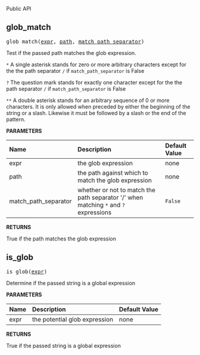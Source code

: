 <!-- Generated with Stardoc: http://skydoc.bazel.build -->

Public API

<a id="glob_match"></a>

## glob_match

<pre>
glob_match(<a href="#glob_match-expr">expr</a>, <a href="#glob_match-path">path</a>, <a href="#glob_match-match_path_separator">match_path_separator</a>)
</pre>

Test if the passed path matches the glob expression.

`*` A single asterisk stands for zero or more arbitrary characters except for the the path separator `/` if `match_path_separator` is False

`?` The question mark stands for exactly one character except for the the path separator `/` if `match_path_separator` is False

`**` A double asterisk stands for an arbitrary sequence of 0 or more characters. It is only allowed when preceded by either the beginning of the string or a slash. Likewise it must be followed by a slash or the end of the pattern.


**PARAMETERS**


| Name  | Description | Default Value |
| :------------- | :------------- | :------------- |
| <a id="glob_match-expr"></a>expr |  the glob expression   |  none |
| <a id="glob_match-path"></a>path |  the path against which to match the glob expression   |  none |
| <a id="glob_match-match_path_separator"></a>match_path_separator |  whether or not to match the path separator '/' when matching <code>*</code> and <code>?</code> expressions   |  <code>False</code> |

**RETURNS**

True if the path matches the glob expression


<a id="is_glob"></a>

## is_glob

<pre>
is_glob(<a href="#is_glob-expr">expr</a>)
</pre>

Determine if the passed string is a global expression

**PARAMETERS**


| Name  | Description | Default Value |
| :------------- | :------------- | :------------- |
| <a id="is_glob-expr"></a>expr |  the potential glob expression   |  none |

**RETURNS**

True if the passed string is a global expression


